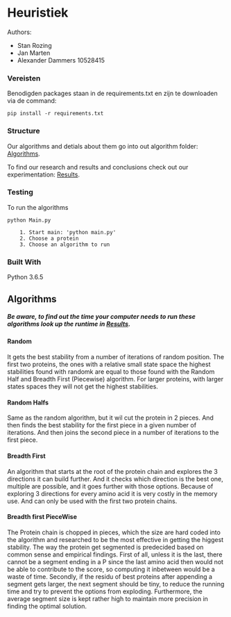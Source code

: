 # Heuristiek
Authors:

- Stan Rozing
- Jan Marten
- Alexander Dammers 10528415

### Vereisten
Benodigden packages staan in de requirements.txt en zijn te downloaden via de command:

```
pip install -r requirements.txt
```
### Structure

Our algorithms and detials about them go into out algorithm folder: [Algorithms](/Code/Algorithms).

To find our research and results and conclusions check out our experimentation: [Results](/Results).

### Testing

To run the algorithms

```
python Main.py
```


        1. Start main: 'python main.py'
        2. Choose a protein
        3. Choose an algorithm to run





### Built With
 Python 3.6.5
 
 
## Algorithms

##### Be aware, to find out the time your computer needs to run these algorithms look up the runtime in [Results](/Results).

#### Random
It gets the best stability from a number of iterations of random position. The first two proteins, the ones with a relative small state space  the highest stabilities found with randomk are equal to those found with the Random Half and Breadth First (Piecewise) algorithm. For larger proteins, with larger states spaces they will not get the highest stabilities.

#### Random Halfs
Same as the random algorithm, but it wil cut the protein in 2 pieces. And then finds the best stability for the first piece in a given number of iterations. And then joins the second piece in a number of iterations to the first piece. 

#### Breadth First
An algorithm that starts at the root of the protein chain and explores the 3 directions it can build further. And it checks which direction is the best one, multiple are possible, and it goes further with those options. Because of exploring 3 directions for every amino acid it is very costly in the memory use. And can only be used with the first two protein chains.

#### Breadth first PieceWise
The Protein chain is chopped in pieces, which the size are hard coded into the algorithm and researched to be the most effective in getting the higgest stability. The way the protein get segmented is predecided based on common sense and empirical findings. First of all, unless it is the last, there cannot be a segment ending in a P since the last amino acid then would not be able to contribute to the score, so computing it inbetween would be a waste of time. Secondly, if the residu of best proteins after appending a segment gets larger, the next segment should be tiny, to reduce the running time and try to prevent the options from exploding. Furthermore, the average segment size is kept rather high to maintain more precision in finding the optimal solution.


        
 
